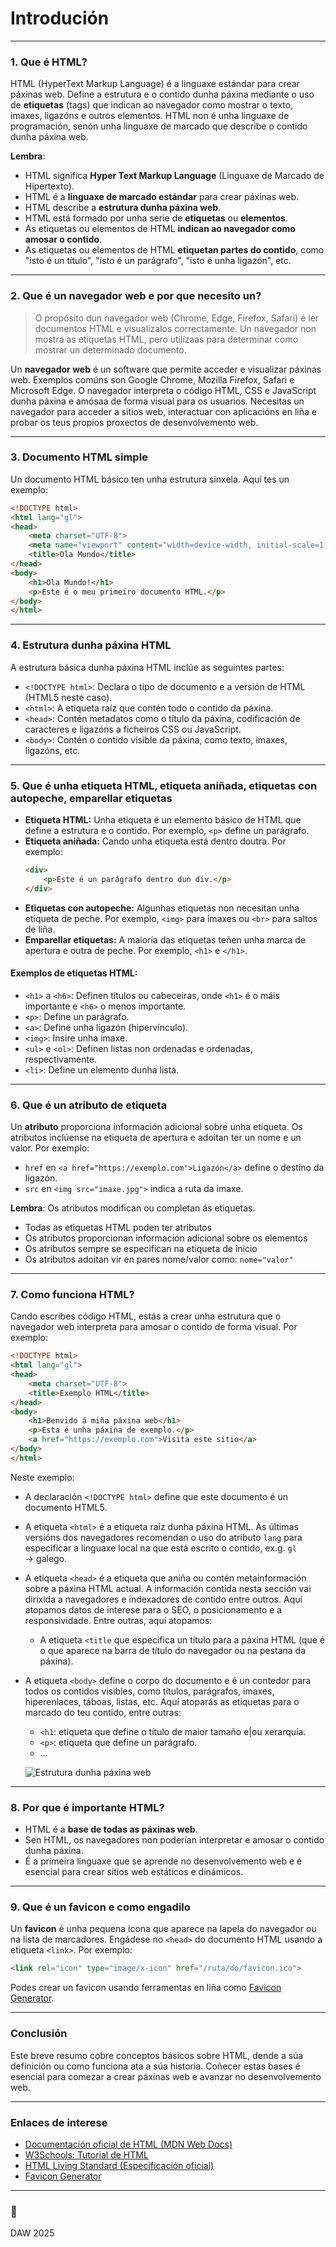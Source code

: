 # Introdución

---

### **1. Que é HTML?**
HTML (HyperText Markup Language) é a linguaxe estándar para crear páxinas web. Define a estrutura e o contido dunha páxina mediante o uso de **etiquetas** (tags) que indican ao navegador como mostrar o texto, imaxes, ligazóns e outros elementos. HTML non é unha linguaxe de programación, senón unha linguaxe de marcado que describe o contido dunha páxina web.

**Lembra**:
- HTML significa **Hyper Text Markup Language** (Linguaxe de Marcado de Hipertexto).
- HTML é a **linguaxe de marcado estándar** para crear páxinas web.
- HTML describe a **estrutura dunha páxina web**.
- HTML está formado por unha serie de **etiquetas** ou **elementos**.
- As etiquetas ou elementos de HTML **indican ao navegador como amosar o contido**.
- As etiquetas ou elementos de HTML **etiquetan partes do contido**, como "isto é un título", "isto é un parágrafo", "isto é unha ligazón", etc.

---

### **2. Que é un navegador web e por que necesito un?**

> O propósito dun navegador web (Chrome, Edge, Firefox, Safari) é ler documentos HTML e visualizalos correctamente.
> Un navegador non mostra as etiquetas HTML, pero utilízaas para determinar como mostrar un determinado documento.

Un **navegador web** é un software que permite acceder e visualizar páxinas web. Exemplos comúns son Google Chrome, Mozilla Firefox, Safari e Microsoft Edge. O navegador interpreta o código HTML, CSS e JavaScript dunha páxina e amósaa de forma visual para os usuarios. Necesitas un navegador para acceder a sitios web, interactuar con aplicacións en liña e probar os teus propios proxectos de desenvolvemento web.

---

### **3. Documento HTML simple**
Un documento HTML básico ten unha estrutura sinxela. Aquí tes un exemplo:

```html
<!DOCTYPE html>
<html lang="gl">
<head>
    <meta charset="UTF-8">
    <meta name="viewport" content="width=device-width, initial-scale=1.0">
    <title>Ola Mundo</title>
</head>
<body>
    <h1>Ola Mundo!</h1>
    <p>Este é o meu primeiro documento HTML.</p>
</body>
</html>
```

---

### **4. Estrutura dunha páxina HTML**
A estrutura básica dunha páxina HTML inclúe as seguintes partes:
- `<!DOCTYPE html>`: Declara o tipo de documento e a versión de HTML (HTML5 neste caso).
- `<html>`: A etiqueta raíz que contén todo o contido da páxina.
- `<head>`: Contén metadatos como o título da páxina, codificación de caracteres e ligazóns a ficheiros CSS ou JavaScript.
- `<body>`: Contén o contido visible da páxina, como texto, imaxes, ligazóns, etc.

---

### **5. Que é unha etiqueta HTML, etiqueta aniñada, etiquetas con autopeche, emparellar etiquetas**
- **Etiqueta HTML:** Unha etiqueta é un elemento básico de HTML que define a estrutura e o contido. Por exemplo, `<p>` define un parágrafo.
- **Etiqueta aniñada:** Cando unha etiqueta está dentro doutra. Por exemplo:
  ```html
  <div>
      <p>Este é un parágrafo dentro dun div.</p>
  </div>
  ```
- **Etiquetas con autopeche:** Algunhas etiquetas non necesitan unha etiqueta de peche. Por exemplo, `<img>` para imaxes ou `<br>` para saltos de liña.
- **Emparellar etiquetas:** A maioría das etiquetas teñen unha marca de apertura e outra de peche. Por exemplo, `<h1>` e `</h1>`.

#### **Exemplos de etiquetas HTML:**
- `<h1>` a `<h6>`: Definen títulos ou cabeceiras, onde `<h1>` é o máis importante e `<h6>` o menos importante.
- `<p>`: Define un parágrafo.
- `<a>`: Define unha ligazón (hipervínculo).
- `<img>`: Insire unha imaxe.
- `<ul>` e `<ol>`: Definen listas non ordenadas e ordenadas, respectivamente.
- `<li>`: Define un elemento dunha lista.

---

### **6. Que é un atributo de etiqueta**
Un **atributo** proporciona información adicional sobre unha etiqueta. Os atributos inclúense na etiqueta de apertura e adoitan ter un nome e un valor. Por exemplo:
- `href` en `<a href="https://exemplo.com">Ligazón</a>` define o destino da ligazón.
- `src` en `<img src="imaxe.jpg">` indica a ruta da imaxe.

**Lembra**:
Os atributos modifican ou completan ás etiquetas.

- Todas as etiquetas HTML poden ter atributos
- Os atributos proporcionan información adicional sobre os elementos
- Os atributos sempre se especifican na etiqueta de inicio
- Os atributos adoitan vir en pares nome/valor como: ``nome="valor"``

---


### **7. Como funciona HTML?**
Cando escribes código HTML, estás a crear unha estrutura que o navegador web interpreta para amosar o contido de forma visual. Por exemplo:

```html
<!DOCTYPE html>
<html lang="gl">
<head>
    <meta charset="UTF-8">
    <title>Exemplo HTML</title>
</head>
<body>
    <h1>Benvido á miña páxina web</h1>
    <p>Esta é unha páxina de exemplo.</p>
    <a href="https://exemplo.com">Visita este sitio</a>
</body>
</html>
```

Neste exemplo:
- A declaración ``<!DOCTYPE html>`` define que este documento é un documento HTML5.
- A etiqueta `<html>` é a etiqueta raíz dunha páxina HTML. As últimas versións dos navegadores recomendan o uso do atributo `lang` para especificar a linguaxe local na que está escrito o contido, ex.g. `gl` &rarr; galego.
- A etiqueta `<head>` é a etiqueta que aniña ou contén metainformación sobre a páxina HTML actual. A información contida nesta sección vai dirixida a navegadores e indexadores de contido entre outros. Aquí atopamos datos de interese para o SEO, o posicionamento e a responsividade. Entre outras, aquí atopamos:
  - A etiqueta `<title` que especifica un título para a páxina HTML (que é o que aparece na barra de título do navegador ou na pestana da páxina). 
- A etiqueta `<body>`  define o corpo do documento e é un contedor para todos os contidos visibles, como títulos, parágrafos, imaxes, hiperenlaces, táboas, listas, etc. Aquí atoparás as etiquetas para o marcado do teu contido, entre outras:
  - `<h1`: etiqueta que define o título de maior tamaño e|ou xerarquía.
  - `<p>`: etiqueta que define un parágrafo.
  - …
  
  ![Estrutura dunha páxina web](./assets/image-20250220180718351.png)

---

### **8. Por que é importante HTML?**
- HTML é a **base de todas as páxinas web**.
- Sen HTML, os navegadores non poderían interpretar e amosar o contido dunha páxina.
- É a primeira linguaxe que se aprende no desenvolvemento web e é esencial para crear sitios web estáticos e dinámicos.

---

### **9. Que é un favicon e como engadilo**
Un **favicon** é unha pequena icona que aparece na lapela do navegador ou na lista de marcadores. Engádese no `<head>` do documento HTML usando a etiqueta `<link>`. Por exemplo:
```html
<link rel="icon" type="image/x-icon" href="/ruta/do/favicon.ico">
```
Podes crear un favicon usando ferramentas en liña como [Favicon Generator](https://www.favicon-generator.org/).

---

### **Conclusión**
Este breve resumo cobre conceptos básicos sobre HTML, dende a súa definición ou como funciona ata a súa historia. Coñecer estas bases é esencial para comezar a crear páxinas web e avanzar no desenvolvemento web. 

---

### **Enlaces de interese**
- [Documentación oficial de HTML (MDN Web Docs)](https://developer.mozilla.org/es/docs/Web/HTML)
- [W3Schools: Tutorial de HTML](https://www.w3schools.com/html/)
- [HTML Living Standard (Especificación oficial)](https://html.spec.whatwg.org/)
- [Favicon Generator](https://www.favicon-generator.org/)

---

### :tada:

DAW 2025